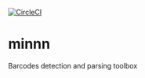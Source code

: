 [![CircleCI](https://circleci.com/gh/milaboratory/minnn/tree/develop.svg?style=svg&circle-token=2bbc42685116253caccf3f50e2db3d4dae5198fc)](https://circleci.com/gh/milaboratory/minnn/tree/develop)


# minnn
Barcodes detection and parsing toolbox
